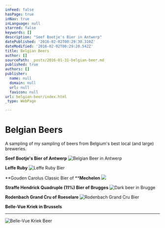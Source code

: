 ```yaml
---
inFeed: false
hasPage: true
inNav: true
inLanguage: null
starred: false
keywords: []
description: "Seef Bootje's Bier in Antwerp"
datePublished: '2016-02-02T00:29:30.310Z'
dateModified: '2016-02-02T00:29:20.542Z'
title: Belgian Beers
author: []
sourcePath: _posts/2016-01-31-belgian-beer.md
published: true
authors: []
publisher:
  name: null
  domain: null
  url: null
  favicon: null
url: belgian-beer/index.html
_type: WebPage

---
```

# Belgian Beers

A sampling of my sampling of beers from Belgium's best local (and large) breweries. 

**Seef Bootje's Bier of Antwerp**
![Belgian Beer in Antwerp](https://s3-us-west-2.amazonaws.com/the-grid-img/p/4d5d10abe78c2599f0b97bf38fe4d9738ce67d1c.jpg)

**Leffe Ruby**
![Leffe Ruby Bier](https://the-grid-user-content.s3-us-west-2.amazonaws.com/823867cf-239c-4196-b914-7bd8582cc045.jpg)

**Gouden Carolus Classic Bier of ****Mechelen**
![](https://the-grid-user-content.s3-us-west-2.amazonaws.com/b47ad4ab-44ba-41e4-82e7-76b800c0d5a0.jpg)

**Straffe Hendrick Quadruple (11%) Bier of Brugges**
![Dark beer in Brugge](https://the-grid-user-content.s3-us-west-2.amazonaws.com/1feb338b-a522-4e60-9d2c-3a570e42c5a2.jpg)

**Rodenbach Grand Cru of Roeselare**
![Rodenbach Grand Cru Bier](https://the-grid-user-content.s3-us-west-2.amazonaws.com/188b3d04-8ca7-42b6-b264-e49b889ad235.jpg)

**Belle-Vue Kriek in Brussels**

****
![Belle-Vue Kriek Beer](https://the-grid-user-content.s3-us-west-2.amazonaws.com/31fbb3f8-eef7-4801-9cb2-8e29c2b5de25.jpg)